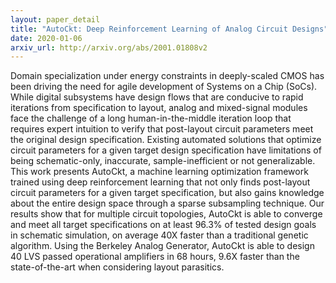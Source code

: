 ```yaml
---
layout: paper_detail
title: "AutoCkt: Deep Reinforcement Learning of Analog Circuit Designs"
date: 2020-01-06
arxiv_url: http://arxiv.org/abs/2001.01808v2
---
```


Domain specialization under energy constraints in deeply-scaled CMOS has been driving the need for agile development of Systems on a Chip (SoCs). While digital subsystems have design flows that are conducive to rapid iterations from specification to layout, analog and mixed-signal modules face the challenge of a long human-in-the-middle iteration loop that requires expert intuition to verify that post-layout circuit parameters meet the original design specification. Existing automated solutions that optimize circuit parameters for a given target design specification have limitations of being schematic-only, inaccurate, sample-inefficient or not generalizable. This work presents AutoCkt, a machine learning optimization framework trained using deep reinforcement learning that not only finds post-layout circuit parameters for a given target specification, but also gains knowledge about the entire design space through a sparse subsampling technique. Our results show that for multiple circuit topologies, AutoCkt is able to converge and meet all target specifications on at least 96.3% of tested design goals in schematic simulation, on average 40X faster than a traditional genetic algorithm. Using the Berkeley Analog Generator, AutoCkt is able to design 40 LVS passed operational amplifiers in 68 hours, 9.6X faster than the state-of-the-art when considering layout parasitics.
